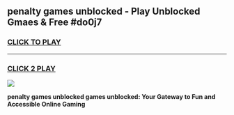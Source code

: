 
## penalty games unblocked - Play Unblocked Gmaes & Free #do0j7
<h3>
<a href="https://premium.freeplayer.one?title=penalty_games_unblocked&ref=01M">CLICK TO PLAY</a></h3>
<hr>

<h3>
<a href="https://premium.freeplayer.one?title=penalty_games_unblocked&ref=01M">CLICK 2 PLAY</a>
  
</h3>

<a href="https://premium.freeplayer.one?title=penalty_games_unblocked&ref=01M"><img src="https://clearcache.store/games.png"></a>


**penalty games unblocked games unblocked: Your Gateway to Fun and Accessible Online Gaming**

